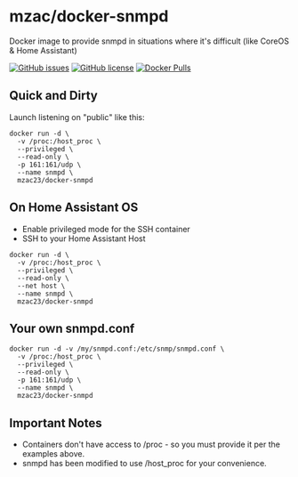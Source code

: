 # mzac/docker-snmpd
Docker image to provide snmpd in situations where it's difficult (like CoreOS & Home Assistant)

[![GitHub issues](https://img.shields.io/github/issues/mzac/docker-snmpd.svg?style=flat-square)](https://github.com/mzac/docker-snmpd/issues) [![GitHub license](https://img.shields.io/github/license/mzac/docker-snmpd.svg?style=flat-square)](https://github.com/mzac/docker-snmpd/blob/master/LICENSE)
[![Docker Pulls](https://img.shields.io/docker/pulls/mzac23/docker-snmpd.svg?style=flat-square)](https://hub.docker.com/r/mzac23/docker-snmpd/)

Quick and Dirty
---------------

Launch listening on "public" like this:
```
docker run -d \
  -v /proc:/host_proc \
  --privileged \
  --read-only \
  -p 161:161/udp \
  --name snmpd \
  mzac23/docker-snmpd
```

On Home Assistant OS
--------------------

- Enable privileged mode for the SSH container
- SSH to your Home Assistant Host

```
docker run -d \
  -v /proc:/host_proc \
  --privileged \
  --read-only \
  --net host \
  --name snmpd \
  mzac23/docker-snmpd
```

Your own snmpd.conf
-------------------

```
docker run -d -v /my/snmpd.conf:/etc/snmp/snmpd.conf \
  -v /proc:/host_proc \
  --privileged \
  --read-only \
  -p 161:161/udp \
  --name snmpd \
  mzac23/docker-snmpd
```

Important Notes
---------------

- Containers don't have access to /proc - so you must provide it per the examples above.
- snmpd has been modified to use /host_proc for your convenience.
